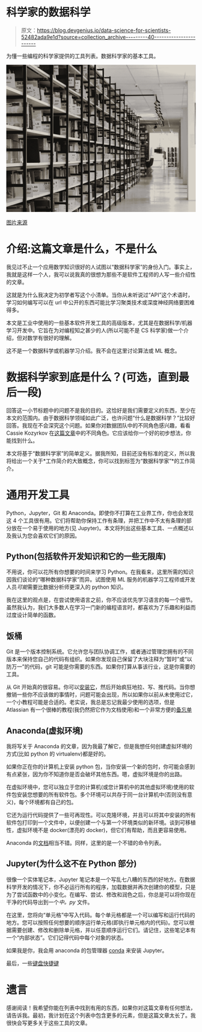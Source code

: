 # 科学家的数据科学

> 原文：<https://blog.devgenius.io/data-science-for-scientists-52482ada9e1d?source=collection_archive---------40----------------------->

为懂一些编程的科学家提供的工具列表。数据科学家的基本工具。

![](img/a577d2fb7f47b1e64a84affe97a0a79e.png)

[图片来源](https://www.pexels.com/photo/stack-of-books-in-shelf-256559/)

# **介绍:这篇文章是什么，不是什么**

我见过不止一个应用数学知识很好的人试图以“数据科学家”的身份入门。事实上，我就是这样一个人，我可以说我真的很想为那些不是软件工程师的人写一些介绍性的文章。

这就是为什么我决定为初学者写这个小清单。当你从未听说过“API”这个术语时，学习如何编写可以在 url 中公开的东西可能比学习聚类技术或深度神经网络要困难得多。

本文是工业中使用的一些基本软件开发工具的高级版本，尤其是在数据科学/机器学习开发中。它旨在为对编程知之甚少的人(所以可能不是 CS 科学家)做一个介绍，但对数学有很好的理解。

这不是一个数据科学或机器学习介绍。我不会在这里讨论算法或 ML 概念。

# 数据科学家到底是什么？(可选，直到最后一段)

回答这一小节标题中的问题不是我的目的。这恰好是我们需要定义的东西，至少在本文的范围内。由于数据科学领域如此广泛，也许问题“什么是数据科学？”比较好回答。我现在不会深究这个问题。如果你对数据团队中的不同角色感兴趣，看看 Cassie Kozyrkov 在[这篇文章](https://hackernoon.com/top-10-roles-for-your-data-science-team-e7f05d90d961)中的不同角色。它应该给你一个好的初步想法，你能找到什么。

本文将基于“数据科学家”的简单定义。据我所知，目前还没有标准的定义，所以我将给出一个关于*工作简介的大致概念，你可以找到标签为“数据科学家”*的工作简介。

# 通用开发工具

Python，Jupyter，Git 和 Anaconda。即使你不打算在工业界工作，你也会发现这 4 个工具很有用。它们将帮助你保持工作有条理，并把工作中不太有条理的部分放在一个易于使用的地方(见 Jupyter)。本文将列出这些基本工具、一点概述以及我认为您会喜欢它们的原因。

## Python(包括软件开发知识和它的一些无限库)

不用说，你可以花所有你想要的时间来学习 Python。在我看来，这里所需的知识因我们谈论的“哪种数据科学家”而异。试图使用 ML 服务的机器学习工程师或开发人员*可能*需要比数据分析师更深入的 python 知识。

我在这里的观点是，在尝试使用语言之前，你不应该优先学习语言的每一个细节。虽然我认为，我们大多数人在学习一门新的编程语言时，都喜欢为了乐趣和利益而过度设计简单的函数。

## **饭桶**

Git 是一个版本控制系统。它允许您与团队协调工作，或者通过管理您拥有的不同版本来保持您自己的代码有组织。如果你发现自己保留了大块注释为“暂时”或“以防万一”的代码，git 可能是你需要的东西。如果你打算从事该行业，这是你需要的工具。

从 Git 开始真的很容易。你可以[安装它](https://git-scm.com/book/en/v2/Getting-Started-Installing-Git)，然后开始疯狂地拉、写、推代码。当你想撤销一些你不应该做的事情时，问题可能会出现，所以如果你以前从未使用过它，一个小教程可能是合适的。老实说，我总是忘记我最少使用的选项，但是 Atlassian 有一个很棒的教程(我仍然把它作为文档使用)和一个非常方便的[备忘单](https://www.atlassian.com/git/tutorials/atlassian-git-cheatsheet)

## Anaconda(虚拟环境)

我将写关于 Anaconda 的文章，因为我最了解它，但是我想任何创建虚拟环境的方式(比如 python 的 virtualenv)都是好的。

如果你正在你的计算机上安装 python 包，当你安装一个新的包时，你可能会感到有点紧张，因为你不知道你是否会破坏其他东西。嗯，虚拟环境是你的出路。

在虚拟环境中，您可以独立于您的计算机(或您计算机中的其他虚拟环境)使用的软件包安装您想要的所有软件包。多个环境可以共存于同一台计算机中(否则没有意义)，每个环境都有自己的包。

它还为运行代码提供了一些可再现性。可以克隆环境，并且可以将其中安装的所有软件包打印到一个文件中，以便创建一个与第一个环境类似的新环境。谈到可移植性，虚拟环境不是 docker(漂亮的 docker)，但它们有帮助，而且更容易使用。

Anaconda 的[文档](https://docs.anaconda.com/anaconda/install/)相当不错。同样，这里的是一个不错的命令列表。

## **Jupyter(为什么这不在 Python 部分)**

很像一个实体笔记本，Jupyter 笔记本是一个写乱七八糟的东西的好地方。在数据科学开发的情况下，你不必运行所有的程序，加载数据并再次创建你的模型，只是为了尝试函数中的小变化。在编写、尝试、修改和润色之后，你总是可以将你现在干净的代码导出到一个*中。py* 文件。

在这里，您将向“单元格”中写入代码。每个单元格都是一个可以编写和运行代码的地方。您可以按照任何想要的顺序运行单元格(即执行单元格内的代码)。您可以根据需要创建、修改和删除单元格，并以任意顺序运行它们。请记住，这些笔记本有一个“内部状态”。它们记得代码中每个对象的状态。

如果我是你，我会用 anaconda 的包管理器 [conda](https://anaconda.org/anaconda/jupyter) 来安装 Jupyter。

最后，一些[键盘快捷键](https://cheatography.com/weidadeyue/cheat-sheets/jupyter-notebook/)

# 遗言

感谢阅读！我希望你能在列表中找到有用的东西，如果你对这篇文章有任何想法，请告诉我。最初，我计划在这个列表中包含更多的元素，但是这篇文章太长了。我很快会写更多关于这些工具的文章。